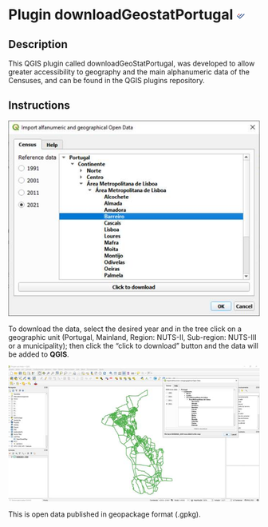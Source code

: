 # Plugin downloadGeostatPortugal ![INE](icon.png)

## Description
This QGIS plugin called downloadGeoStatPortugal, was developed to allow greater accessibility to geography and the main alphanumeric data of the Censuses, and can be found in the QGIS plugins repository.

## Instructions

![Interface](assets/image003.jpg)

To download the data, select the desired year and in the tree click on a geographic unit (Portugal, Mainland, Region: NUTS-II, Sub-region: NUTS-III or a municipality); then click the “click to download” button and the data will be added to **QGIS**.


![Downloaded Data](/assets/image005.jpg)
    

This is open data published in geopackage format (.gpkg).
